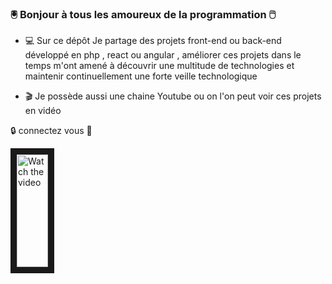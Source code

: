 ### :trackball: Bonjour à tous les amoureux de la programmation :computer_mouse:

- :computer: Sur ce dépôt Je partage des projets front-end ou back-end développé en php , react ou angular , améliorer ces projets dans le temps m'ont amené à découvrir une multitude de technologies et maintenir continuellement une forte veille technologique

- :clapper: Je possède aussi une chaine Youtube ou on l'on peut voir ces projets en vidéo



:lock: connectez vous :key:

<a href="https://www.youtube.com/channel/UCFV8c_CzIpVLV5BqbGL_z6A" target="_blank">
 <img width="50" src="https://cdn.icon-icons.com/icons2/2428/PNG/512/youtube_black_logo_icon_147044.png" alt="Watch the video" width="240" height="180" border="10" />
</a>

